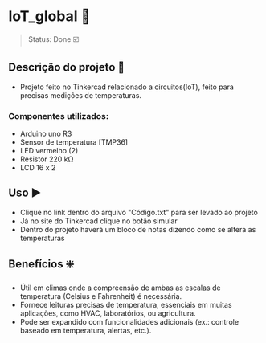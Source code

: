 # IoT_global 📳

> Status: Done ☑️

## Descrição do projeto 📃

+ Projeto feito no Tinkercad relacionado a circuitos(IoT), feito para precisas medições de temperaturas.
### Componentes utilizados:

+ Arduino uno R3
+ Sensor de temperatura [TMP36]
+ LED vermelho (2)
+ Resistor 220 kΩ
+ LCD 16 x 2

## Uso ▶️

+ Clique no link dentro do arquivo "Código.txt" para ser levado ao projeto
+ Já no site do Tinkercad clique no botão simular
+ Dentro do projeto haverá um bloco de notas dizendo como se altera as temperaturas


## Benefícios ❇️

+ Útil em climas onde a compreensão de ambas as escalas de temperatura (Celsius e Fahrenheit) é necessária.
+ Fornece leituras precisas de temperatura, essenciais em muitas aplicações, como HVAC, laboratórios, ou agricultura.
+ Pode ser expandido com funcionalidades adicionais (ex.: controle baseado em temperatura, alertas, etc.).
